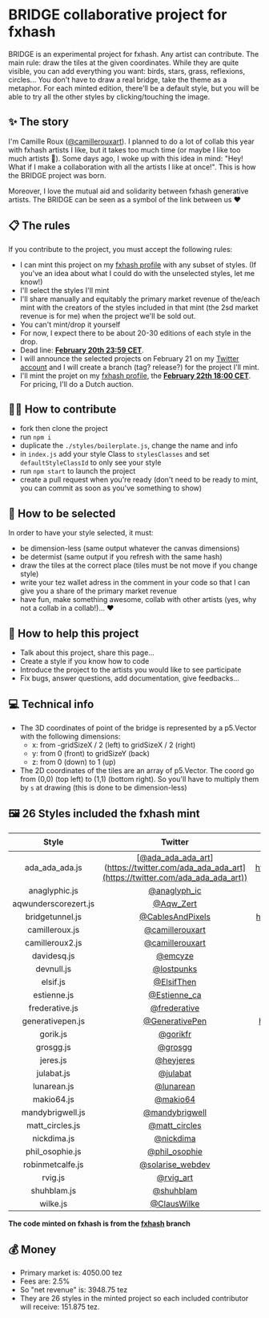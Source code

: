 BRIDGE collaborative project for fxhash
================

BRIDGE is an experimental project for fxhash. Any artist can contribute. 
The main rule: draw the tiles at the given coordinates. While they are quite visible, you can add everything you want: birds, stars, grass, reflexions, circles... You don't have to draw a real bridge, take the theme as a metaphor.
For each minted edition, there'll be a default style, but you will be able to try all the other styles by clicking/touching the image.

## ✨ The story

I'm Camille Roux ([@camillerouxart](https://twitter.com/camillerouxart)). I planned to do a lot of collab this year with fxhash artists I like, but it takes too much time (or maybe I like too much artists 🤣). Some days ago, I woke up with this idea in mind: "Hey! What if I make a collaboration with all the artists I like at once!".
This is how the BRIDGE project was born.

Moreover, I love the mutual aid and solidarity between fxhash generative artists. The BRIDGE can be seen as a symbol of the link between us ♥️

## 📋 The rules

If you contribute to the project, you must accept the following rules:

* I can mint this project on my [fxhash profile](https://www.fxhash.xyz/u/Camille%20Roux) with any subset of styles. (If you've an idea about what I could do with the unselected styles, let me know!)
* I'll select the styles I'll mint
* I'll share manually and equitably the primary market revenue of the/each mint with the creators of the styles included in that mint (the 2sd market revenue is for me) when the project we'll be sold out.
* You can't mint/drop it yourself
* For now, I expect there to be about 20-30 editions of each style in the drop. 
* Dead line: **[February 20th 23:59 CET](https://everytimezone.com/?t=62118480,563)**.
* I will announce the selected projects on February 21 on my [Twitter account](https://twitter.com/camillerouxart) and I will create a branch (tag? release?) for the project I'll mint.
* I'll mint the projet on my [fxhash profile](https://www.fxhash.xyz/u/Camille%20Roux), the **[February 22th 18:00 CET](https://everytimezone.com/?t=62118480,f3c)**. For pricing, I'll do a Dutch auction.

## 🧑‍💻 How to contribute

- fork then clone the project
- run `npm i`
- duplicate the `./styles/boilerplate.js`, change the name and info
- in `index.js` add your style Class to `stylesClasses` and set `defaultStyleClassId` to only see your style
- run `npm start` to launch the project
- create a pull request when you're ready (don't need to be ready to mint, you can commit as soon as you've something to show)

## 🤩 How to be selected

In order to have your style selected, it must:

* be dimension-less (same output whatever the canvas dimensions)
* be determist (same output if you refresh with the same hash)
* draw the tiles at the correct place (tiles must be not move if you change style)
* write your tez wallet adress in the comment in your code so that I can give you a share of the primary market revenue
* have fun, make something awesome, collab with other artists (yes, why not a collab in a collab!)... ♥️

## 🚀 How to help this project

- Talk about this project, share this page...
- Create a style if you know how to code
- Introduce the project to the artists you would like to see participate
- Fix bugs, answer questions, add documentation, give feedbacks...

## 💻 Technical info

- The 3D coordinates of point of the bridge is represented by a p5.Vector with the following dimensions:
  - x: from -gridSizeX / 2 (left) to gridSizeX / 2 (right)
  - y: from 0 (front) to gridSizeY (back)
  - z: from 0 (down) to 1 (up)
- The 2D coordinates of the tiles are an array of p5.Vector. The coord go from (0,0) (top left) to (1,1) (bottom right). So you'll have to multiply them by `s` at drawing (this is done to be dimension-less)

## 🖼 26 Styles included the fxhash mint

| Style | Twitter | fxhash | 💰 |
| :---: | :---: | :---: |  :---: |
| ada_ada_ada.js | [[@ada_ada_ada_art](https://twitter.com/ada_ada_ada_art)](https://twitter.com/ada_ada_ada_art](https://twitter.com/ada_ada_ada_art)) | https://www.fxhash.xyz/u/Ada%20Ada%20Ada | [✅](https://tzkt.io/opXhZ9r7BPBd79nC1yzQ4HScP58DtT6ZCAmuPVX5RPkkvZVPaNp) |
| anaglyphic.js | [@anaglyph_ic](https://twitter.com/anaglyph_ic) | https://www.fxhash.xyz/u/anaglyphic | [✅](https://tzkt.io/ootMgYTjfzMrt5fsGyt2XZkTrRFLdX2SoZ9bEgtd4KHvGkZFL7B) |
| aqwunderscorezert.js | [@Aqw_Zert](https://twitter.com/Aqw_Zert) | https://www.fxhash.xyz/u/Aqw_Zert | [✅](https://tzkt.io/oozV9KKev9BucftP2mBuYmZZJ3rFDbVnXmy9mETanMefNiWQdSJ) |
| bridgetunnel.js | [@CablesAndPixels](https://twitter.com/CablesAndPixels) | https://www.fxhash.xyz/u/Laurent%20Houdard | [✅](https://tzkt.io/opNt8NfiufeF3bL4nuuN11neB1U2MC3Sz63H8u2xceehauTLQDL) |
| camilleroux.js | [@camillerouxart](https://twitter.com/camillerouxart) | https://www.fxhash.xyz/u/Camille%20Roux | - |
| camilleroux2.js | [@camillerouxart](https://twitter.com/camillerouxart) | https://www.fxhash.xyz/u/Camille%20Roux | - |
| davidesq.js | [@emcyze](https://twitter.com/emcyze) | https://www.fxhash.xyz/u/David%20Esq | [✅](https://tzkt.io/opYSkCima6HnW5yMLiXrcPQRdjdTkkxTeB9bxTLgEVYzDvmN23D) |
| devnull.js | [@lostpunks](https://twitter.com/lostpunks) | https://www.fxhash.xyz/u/devnull | [✅](https://tzkt.io/oojDUm8EkuWvKDMFtkmQwMQdHtXpemHUafwaiGVkizkbZ6yybh7) |
| elsif.js | [@ElsifThen](https://twitter.com/ElsifThen) | https://www.fxhash.xyz/u/elsif | [✅](https://tzkt.io/op3JXGym5hkfhGqrh47YFEcVcvtvFTaDCoNzqmjA5HsJsK8XL1D) |
| estienne.js | [@Estienne_ca](https://twitter.com/Estienne_ca) | https://www.fxhash.xyz/u/Estienne | [✅](https://tzkt.io/onrPc89oY6tNMhtW2mLHKgyvyNdMrLKDgiDNfYm9JkDBLN63rSv) |
| frederative.js | [@frederative](https://twitter.com/frederative) | https://www.fxhash.xyz/u/frederative | [✅](https://tzkt.io/opCiJduNMZX9hqaF6qjAXnaPSc5kr9fAGWokyiyoxQTcRCGEH5F) |
| generativepen.js | [@GenerativePen](https://twitter.com/GenerativePen) | https://www.fxhash.xyz/u/Generative%20Pen | [✅](https://tzkt.io/opXh45eVgRf1qCQcUdFLCzrptsbkB2Woj69qq8nHaCZ65dxdvwo) |
| gorik.js | [@gorikfr](https://twitter.com/gorikfr) | https://www.fxhash.xyz/u/Gorik |  |
| grosgg.js | [@grosgg](https://twitter.com/grosgg) | https://www.fxhash.xyz/u/grosgg |  |
| jeres.js | [@heyjeres](https://twitter.com/heyjeres) | https://www.fxhash.xyz/u/jeres |  |
| julabat.js | [@julabat](https://twitter.com/julabat) | https://www.fxhash.xyz/u/julabat |  |
| lunarean.js | [@lunarean](https://twitter.com/lunarean) | https://www.fxhash.xyz/u/lunarean |  |
| makio64.js | [@makio64](https://twitter.com/makio64) | https://www.fxhash.xyz/u/Makio64 |  |
| mandybrigwell.js | [@mandybrigwell](https://twitter.com/mandybrigwell) | https://www.fxhash.xyz/u/mandybrigwell |  |
| matt_circles.js | [@matt_circles](https://twitter.com/matt_circles) | https://www.fxhash.xyz/u/Matt%20Circles | [✅](https://tzkt.io/op59cDYnjaPeiZvtoKBtzpQz9o2iLatNHPc3cnvSNZHwmXeDbZ5) |
| nickdima.js | [@nickdima](https://twitter.com/nickdima) | https://www.fxhash.xyz/u/Nick%20Dima |  |
| phil_osophie.js | [@phil_osophie](https://twitter.com/phil_osophie) | https://www.fxhash.xyz/u/phil_osophie |  |
| robinmetcalfe.js | [@solarise_webdev](https://twitter.com/solarise_webdev) | https://www.fxhash.xyz/u/Robin |  |
| rvig.js | [@rvig_art](https://twitter.com/rvig_art) | https://www.fxhash.xyz/u/rvig |  |
| shuhblam.js | [@shuhblam](https://twitter.com/shuhblam) | https://www.fxhash.xyz/u/shuhblam |  |
| wilke.js | [@ClausWilke](https://twitter.com/ClausWilke) | https://www.fxhash.xyz/u/clauswilke |  |

**The code minted on fxhash is from the [fxhash](https://github.com/camilleroux/fxhash-bridge/tree/fxhash) branch**

## 💰 Money

- Primary market is: 4050.00 tez
- Fees are: 2.5%
- So "net revenue" is: 3948.75 tez
- They are 26 styles in the minted project so each included contributor will receive: 151.875 tez.
